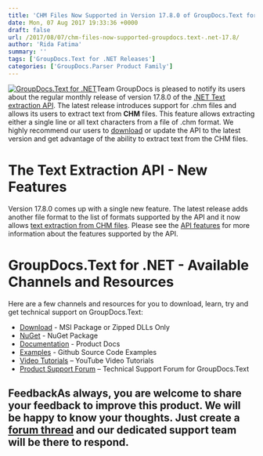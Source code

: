 ```yaml
---
title: 'CHM Files Now Supported in Version 17.8.0 of GroupDocs.Text for .NET'
date: Mon, 07 Aug 2017 19:33:36 +0000
draft: false
url: /2017/08/07/chm-files-now-supported-groupdocs.text-.net-17.8/
author: 'Rida Fatima'
summary: ''
tags: ['GroupDocs.Text for .NET Releases']
categories: ['GroupDocs.Parser Product Family']
---
```


[![GroupDocs.Text for .NET](http://blog.groupdocs.com/wp-content/uploads/sites/4/2017/04/groupdocs.text-for-dotnet.png)](https://products.groupdocs.com/)Team GroupDocs is pleased to notify its users about the regular monthly release of version 17.8.0 of the [.NET Text extraction API](https://docs.groupdocs.com/). The latest release introduces support for .chm files and allows its users to extract text from **CHM** files. This feature allows extracting either a single line or all text characters from a file of .chm format. We highly recommend our users to [download](http://downloads.groupdocs.com/text/net) or update the API to the latest version and get advantage of the ability to extract text from the CHM files.

# The Text Extraction API - New Features

Version 17.8.0 comes up with a single new feature. The latest release adds another file format to the list of formats supported by the API and it now allows [text extraction from CHM files](https://docs.groupdocs.com/). Please see the [API features](https://docs.groupdocs.com/) for more information about the features supported by the API.

# GroupDocs.Text for .NET - Available Channels and Resources

Here are a few channels and resources for you to download, learn, try and get technical support on GroupDocs.Text:

*   [Download](http://downloads.groupdocs.com/text/net "GroupDocs.Text dll and msi") - MSI Package or Zipped DLLs Only
*   [NuGet](https://www.nuget.org/packages/groupdocs-text-dotnet/17.08.0 "GroupDocs.Text Nuget Package") - NuGet Package
*   [Documentation](https://docs.groupdocs.com/ "GroupDocs.Text Documentation") - Product Docs
*   [Examples](https://github.com/groupdocs-text/GroupDocs.Text-for-.NET "GroupDocs.Text Github repository") - Github Source Code Examples
*   [Video Tutorials](https://www.youtube.com/channel/UCmZHZh89ur7Qu7Ng-Sjg1HQ "GroupDocs.Signature for .NET tutorials") – YouTube Video Tutorials
*   [Product Support Forum](http://groupdocs.com/Community/forums/groupdocs.text-product-family/54/showforum.aspx "GroupDocs.Signature for .NET Support forum") – Technical Support Forum for GroupDocs.Text

## FeedbackAs always, you are welcome to share your feedback to improve this product. We will be happy to know your thoughts. Just create a [forum thread](http://groupdocs.com/Community/forums/default.aspx "Forums link") and our dedicated support team will be there to respond.




